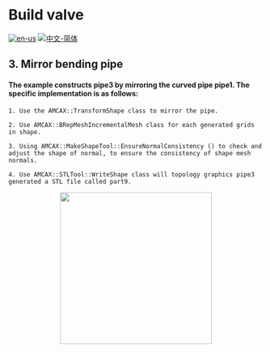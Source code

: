 # Build valve

[![en-us](https://img.shields.io/badge/en-us-yellow.svg)](./README.md) [![中文-简体](https://img.shields.io/badge/%E4%B8%AD%E6%96%87-%E7%AE%80%E4%BD%93-red.svg)](./README.zh_cn.md)

## 3. Mirror bending pipe

#### The example constructs pipe3 by mirroring the curved pipe pipe1. The specific implementation is as follows:
	1. Use the AMCAX::TransformShape class to mirror the pipe.

	2. Use AMCAX::BRepMeshIncrementalMesh class for each generated grids in shape.

	3. Using AMCAX::MakeShapeTool::EnsureNormalConsistency () to check and adjust the shape of normal, to ensure the consistency of shape mesh normals.

	4. Use AMCAX::STLTool::WriteShape class will topology graphics pipe3 generated a STL file called part9.

<div align = center><img src="https://img2.imgtp.com/2024/05/10/LLXHZTTP.png" width="300" height="300">